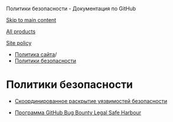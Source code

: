 Политики безопасности - Документация по GitHub

[Skip to main content](#main-content)

[All products](/ru)

[Site policy](/site-policy)

* [Политика сайта](/ru/site-policy)/
* [Политики безопасности](/ru/site-policy/security-policies)

Политики безопасности
==========

* [Скоординированное раскрытие уязвимостей безопасности](/ru/site-policy/security-policies/coordinated-disclosure-of-security-vulnerabilities)

* [Программа GitHub Bug Bounty Legal Safe Harbour](/ru/site-policy/security-policies/github-bug-bounty-program-legal-safe-harbor)
